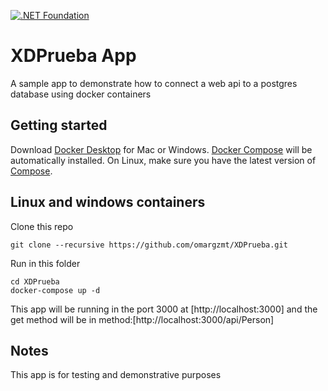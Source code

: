 [![.NET Foundation](https://img.shields.io/badge/.NET%20Foundation-blueviolet.svg)](https://www.dotnetfoundation.org/)

XDPrueba App
============

A sample app to demonstrate how to connect a web api to a postgres database using docker containers

Getting started
---------------

Download [Docker Desktop](https://www.docker.com/products/docker-desktop) for Mac or Windows. [Docker Compose](https://docs.docker.com/compose) will be automatically installed. On Linux, make sure you have the latest version of [Compose](https://docs.docker.com/compose/install/). 

## Linux and windows containers

Clone this repo
```
git clone --recursive https://github.com/omargzmt/XDPrueba.git

```

Run in this folder

```
cd XDPrueba
docker-compose up -d
```

This app will be running in the port 3000 at [http://localhost:3000] and the get method will be in method:[http://localhost:3000/api/Person]

## Notes

This app is for testing and demonstrative purposes